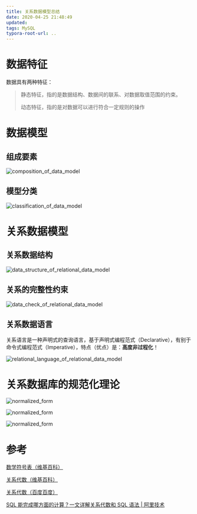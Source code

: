 ```yaml
---
title: 关系数据模型总结
date: 2020-04-25 21:48:49
updated:
tags: MySQL
typora-root-url: ..
---
```


# 数据特征

数据具有两种特征：

> 静态特征，指的是数据结构、数据间的联系、对数据取值范围的约束。
>
> 动态特征，指的是对数据可以进行符合一定规则的操作

# 数据模型

## 组成要素

![composition_of_data_model](/img/db/data-model/composition_of_data_model.png)

## 模型分类

![classification_of_data_model](/img/db/data-model/classification_of_data_model.png)

# 关系数据模型

## 关系数据结构

![data_structure_of_relational_data_model](/img/db/data-model/data_structure_of_relational_data_model.png)

## 关系的完整性约束

![data_check_of_relational_data_model](/img/db/data-model/data_check_of_relational_data_model.png)

## 关系数据语言

关系语言是一种声明式的查询语言，基于声明式编程范式（Declarative），有别于命令式编程范式（Imperative），特点（优点）是：**高度非过程化**！

![relational_language_of_relational_data_model](/img/db/data-model/relational_language_of_relational_data_model.png)

# 关系数据库的规范化理论

![normalized_form](/img/db/data-model/normalized_form.png)

![normalized_form](/img/db/data-model/normalized_form.jpg)

![normalized_form](/img/db/data-model/normalized_form_examples.jpg)

# 参考

[数学符号表（维基百科）](https://zh.wikipedia.org/wiki/%E6%95%B0%E5%AD%A6%E7%AC%A6%E5%8F%B7%E8%A1%A8)

[关系代数（维基百科）](https://zh.wikipedia.org/wiki/%E5%85%B3%E7%B3%BB%E4%BB%A3%E6%95%B0_(%E6%95%B0%E6%8D%AE%E5%BA%93))

[关系代数（百度百度）](https://baike.baidu.com/item/%E5%85%B3%E7%B3%BB%E4%BB%A3%E6%95%B0)

[SQL 能完成哪方面的计算？一文详解关系代数和 SQL 语法 | 阿里技术](https://mp.weixin.qq.com/s/D8Rv-E_gSYFhnscVMK1WGg)
